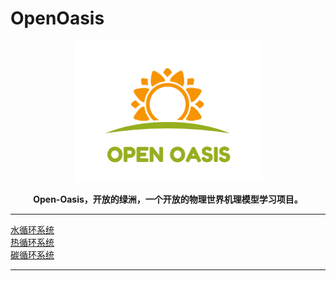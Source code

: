 # OpenOasis

<center>

![logo](./resource/logo/logo.png)   

**Open-Oasis，开放的绿洲，一个开放的物理世界机理模型学习项目。**

</center>

---------------------------------------------------------------------------

[水循环系统](./SystemOfWaterCirculation/README.md)  
[热循环系统](./SystemOfThermalCirculation/README.md)  
[碳循环系统](./SystemOfCarbonCirculation/README.md)  

---------------------------------------------------------------------------